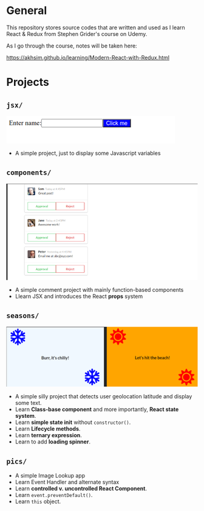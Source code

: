 # General

This repository stores source codes that are written and used as I learn React & Redux from Stephen Grider's course on Udemy.

As I go through the course, notes will be taken here:

https://akhsim.github.io/learning/Modern-React-with-Redux.html

# Projects

## `jsx/`
  ![](./code_img/README-2020-10-05-13-53-51.png)
  - A simple project, just to display some Javascript variables

## `components/`
  ![](./code_img/README-2020-10-05-13-53-11.png)
  - A simple comment project with mainly function-based components
  - Llearn JSX and introduces the React **props** system

## `seasons/`
  ![](./code_img/README-2020-10-05-23-06-50.png)
  - A simple silly project that detects user geolocation latitude and display some text.
  - Learn **Class-base component** and more importantly, **React state system**.
  - Learn **simple state init** without `constructor()`.
  - Learn **Lifecycle methods**.
  - Learn **ternary expression**.
  - Learn to add **loading spinner**.

## `pics/`
  
  - A simple Image Lookup app
  - Learn Event Handler and alternate syntax
  - Learn **controlled v. uncontrolled React Component**.
  - Learn `event.preventDefault()`.
  - Learn `this` object.



